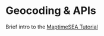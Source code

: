 # Geocoding & APIs
Brief intro to the [MaptimeSEA Tutorial](http://maptimesea.github.io/2015/03/03/gecoding-api.html)
